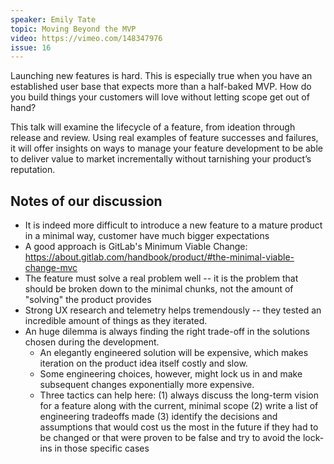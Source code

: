 ```yaml
---
speaker: Emily Tate
topic: Moving Beyond the MVP
video: https://vimeo.com/148347976
issue: 16
---
```


Launching new features is hard. This is especially true when you have an established user base that expects more than a half-baked MVP. How do you build things your customers will love without letting scope get out of hand?

This talk will examine the lifecycle of a feature, from ideation through release and review. Using real examples of feature successes and failures, it will offer insights on ways to manage your feature development to be able to deliver value to market incrementally without tarnishing your product’s reputation.

Notes of our discussion
-----------------------
* It is indeed more difficult to introduce a new feature to a mature product in a minimal way, customer have much bigger expectations
* A good approach is GitLab's Minimum Viable Change: https://about.gitlab.com/handbook/product/#the-minimal-viable-change-mvc
* The feature must solve a real problem well -- it is the problem that should be broken down to the minimal chunks, not the amount of "solving" the product provides
* Strong UX research and telemetry helps tremendously -- they tested an incredible amount of things as they iterated.
* An huge dilemma is always finding the right trade-off in the solutions chosen during the development.
  - An elegantly engineered solution will be expensive, which makes iteration on the product idea itself costly and slow.
  - Some engineering choices, however, might lock us in and make subsequent changes exponentially more expensive.
  - Three tactics can help here: (1) always discuss the long-term vision for a feature along with the current, minimal scope (2) write a list of engineering tradeoffs made (3) identify the decisions and assumptions that would cost us the most in the future if they had to be changed or that were proven to be false and try to avoid the lock-ins in those specific cases
